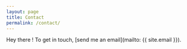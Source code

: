 ```yaml
---
layout: page
title: Contact
permalink: /contact/
---
```


Hey there ! To get in touch, [send me an email](mailto: {{ site.email }}).